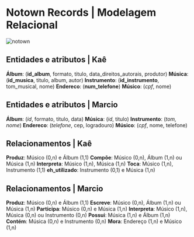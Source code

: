 # Notown Records | Modelagem Relacional

![notown](../img/notown_records.jpg)

## Entidades e atributos | Kaê

**Álbum**: (**id_album**, formato, titulo, data_direitos_autorais, produtor)
**Música**: (**id_musica**, titulo, album, autor)
**Instrumento**: (**id_instrumento**, tom_musical, nome)
**Endereco**: (**num_telefone**)
**Músico**: (_cpf_, nome)

## Entidades e atributos | Marcio

**Álbum**: (_id_, formato, titulo, data)
**Música**: (_id_, titulo)
**Instrumento**: (__tom_, _nome__)
**Endereco**: (_telefone_, cep, logradouro)
**Músico**: (_cpf_, nome, telefone)

## Relacionamentos | Kaê

**Produz**: Músico (0,n) e Álbum (1,1)
**Compõe**: Músico (0,n), Álbum (1,n) ou Música (1,n)
**Interpreta**: Músico (1,n), Música (1,n)
**Toca**: Músico (1,n), Instrumento (1,1)
**eh_utilizado**: Instrumento (0,1) e Música (1,n)

## Relacionamentos | Marcio

**Produz**: Músico (0,n) e Álbum (1,1)
**Escreve**: Músico (0,n), Álbum (1,n) ou Música (1,n)
**Participa**: Músico (0,n) e Música (1,n)
**Interpreta**: Músico (1,n), Música (0,n) ou Instrumento (0,n)
**Possui**: Música (1,n) e Álbum (1,n)
**Contém**: Música (0,n) e Instrumento (0,n)
**Mora**: Endereço (1,n) e Músico (1,n)
